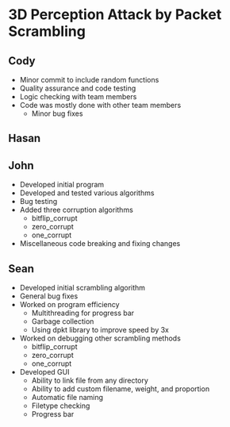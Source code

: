 # 3D Perception Attack by Packet Scrambling

## Cody

- Minor commit to include random functions
- Quality assurance and code testing
- Logic checking with team members
- Code was mostly done with other team members
  - Minor bug fixes

## Hasan

## John

- Developed initial program
- Developed and tested various algorithms
- Bug testing
- Added three corruption algorithms
  - bitflip_corrupt
  - zero_corrupt
  - one_corrupt
- Miscellaneous code breaking and fixing changes

## Sean

- Developed initial scrambling algorithm
- General bug fixes
- Worked on program efficiency
  - Multithreading for progress bar
  - Garbage collection
  - Using dpkt library to improve speed by 3x
- Worked on debugging other scrambling methods
  - bitflip_corrupt
  - zero_corrupt
  - one_corrupt
- Developed GUI
  - Ability to link file from any directory
  - Ability to add custom filename, weight, and proportion
  - Automatic file naming
  - Filetype checking
  - Progress bar
